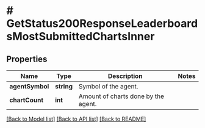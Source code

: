 # # GetStatus200ResponseLeaderboardsMostSubmittedChartsInner

## Properties

Name | Type | Description | Notes
------------ | ------------- | ------------- | -------------
**agentSymbol** | **string** | Symbol of the agent. |
**chartCount** | **int** | Amount of charts done by the agent. |

[[Back to Model list]](../../README.md#models) [[Back to API list]](../../README.md#endpoints) [[Back to README]](../../README.md)
